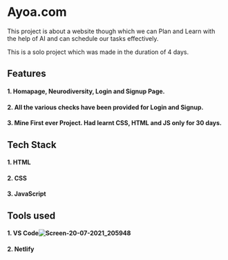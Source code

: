 # Ayoa.com
This project is about a website though which we can Plan and Learn with the help of AI and can schedule our tasks effectively.

This is a solo project which was made in the duration of 4 days.


## Features

#### 1. Homapage, Neurodiversity, Login and Signup Page.
#### 2. All the various checks have been provided for Login and Signup.
#### 3. Mine First ever Project. Had learnt CSS, HTML and JS only for 30 days.

## Tech Stack

#### 1. HTML
#### 2. CSS
#### 3. JavaScript

## Tools used

#### 1. VS Code![Screen-20-07-2021_205948](https://user-images.githubusercontent.com/108731705/215059509-f750fac8-dd25-4f5f-bdcb-14e45a32ef56.png)

#### 2. Netlify



